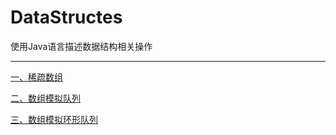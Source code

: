 # DataStructes
使用Java语言描述数据结构相关操作

---

[一、稀疏数组](https://quakewang.github.io/post/sparsearray/)

[二、数组模拟队列](https://quakewang.github.io/posts/arrayqueue/)

[三、数组模拟环形队列](https://quakewang.github.io/posts/circlearrayqueue/)


